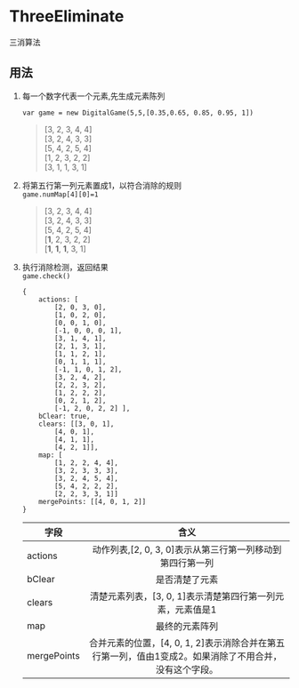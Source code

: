 # ThreeEliminate
三消算法

## 用法
1. 每一个数字代表一个元素,先生成元素陈列
   
   `var game = new DigitalGame(5,5,[0.35,0.65, 0.85, 0.95, 1]) `

    >[3, 2, 3, 4, 4]  
    [3, 2, 4, 3, 3]  
    [5, 4, 2, 5, 4]  
    [1, 2, 3, 2, 2]  
    [3, 1, 1, 3, 1]  

2. 将第五行第一列元素置成1，以符合消除的规则   
   `game.numMap[4][0]=1`
    > [3, 2, 3, 4, 4]  
    [3, 2, 4, 3, 3]  
    [5, 4, 2, 5, 4]  
    [**1**, 2, 3, 2, 2]  
    [**1**, **1**, **1**, 3, 1] 

 3. 执行消除检测，返回结果  
   `game.check()`

    ```
    {  
        actions: [ 
            [2, 0, 3, 0],  
            [1, 0, 2, 0],  
            [0, 0, 1, 0],  
            [-1, 0, 0, 0, 1],  
            [3, 1, 4, 1],  
            [2, 1, 3, 1],  
            [1, 1, 2, 1],  
            [0, 1, 1, 1],  
            [-1, 1, 0, 1, 2],  
            [3, 2, 4, 2],  
            [2, 2, 3, 2],  
            [1, 2, 2, 2],  
            [0, 2, 1, 2],  
            [-1, 2, 0, 2, 2] ],
        bClear: true,  
        clears: [[3, 0, 1],  
            [4, 0, 1],  
            [4, 1, 1],  
            [4, 2, 1]],  
        map: [  
            [1, 2, 2, 4, 4],  
            [3, 2, 3, 3, 3],  
            [3, 2, 4, 5, 4],  
            [5, 4, 2, 2, 2],  
            [2, 2, 3, 3, 1]]  
        mergePoints: [[4, 0, 1, 2]]  
    }  
    ```
    字段|含义
    --|:--:|
    actions|动作列表,[2, 0, 3, 0]表示从第三行第一列移动到第四行第一列
    bClear|是否清楚了元素
    clears|清楚元素列表，[3, 0, 1]表示清楚第四行第一列元素，元素值是1
    map|最终的元素阵列
    mergePoints|合并元素的位置，[4, 0, 1, 2]表示消除合并在第五行第一列，值由1变成2。如果消除了不用合并，没有这个字段。